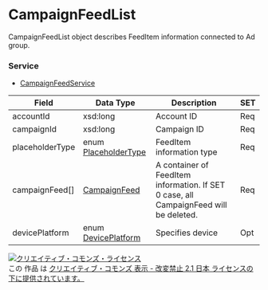 # CampaignFeedList
CampaignFeedList object describes FeedItem information connected to Ad group.
### Service
+ [CampaignFeedService](../services/CampaignFeedService.md)

| Field | Data Type | Description | SET | 
|---|---|---|---|
| accountId| xsd:long| Account ID| Req |
| campaignId| xsd:long| Campaign ID| Req |
| placeholderType| enum <a href="./PlaceholderType_FeedItem.md">PlaceholderType</a>| FeedItem information type| Req |
| campaignFeed[]| <a href="./CampaignFeed.md">CampaignFeed</a>| A container of FeedItem information. If SET 0 case, all CampaignFeed will be deleted.| Req |
| devicePlatform| enum <a href="./DevicePlatform.md">DevicePlatform</a>| Specifies device| Opt |
<a rel="license" href="http://creativecommons.org/licenses/by-nd/2.1/jp/"><img alt="クリエイティブ・コモンズ・ライセンス" style="border-width:0" src="https://i.creativecommons.org/l/by-nd/2.1/jp/88x31.png" /></a><br />この 作品 は <a rel="license" href="http://creativecommons.org/licenses/by-nd/2.1/jp/">クリエイティブ・コモンズ 表示 - 改変禁止 2.1 日本 ライセンスの下に提供されています。</a>

